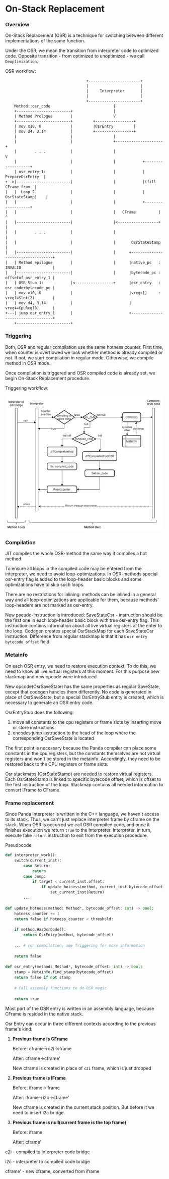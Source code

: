 # On-Stack Replacement

### Overview

On-Stack Replacement (OSR) is a technique for switching between different implementations of the same function.

Under the OSR, we mean the transition from interpreter code to optimized code. Opposite transition - from optimized to
unoptimized - we call `Deoptimization`.

OSR workflow:
```
                                    +-----------------------+
                                    |                       |
                                    |     Interpreter       |
                                    |                       |
                                    +-----------------------+
    Method::osr_code                            |
    +------------------------+                  |
    | Method Prologue        |                  V
    +------------------------+         +-----------------+
    | mov x10, 0             |         |OsrEntry         |
    | mov d4, 3.14           |         +-----------------+
    |                        |                  |
    |                        |                  +---------------------+
    |        . . .           |                  |                     V
    |                        |                  |            +-------------------+
    | osr_entry_1:           |                  |            |  PrepareOsrEntry  |
+-->|------------------------|                  |            |(fill CFrame from  |
|   |  Loop 2                |                  |            | OsrStateStamp)    |
|   |                        |                  |            +-------------------+
|   |                        |                  |   CFrame          |       ^
|   |------------------------|                  |<------------------+       |
|   |        . . .           |                  |                           |
|   |                        |                  |       OsrStateStamp       |
|   |------------------------|                  |      +-----------------------------------+
|   | Method epilogue        |                  |      |native_pc   : INVALID              |
|   |------------------------|                  |      |bytecode_pc : offsetof osr_entry_1 |
|   | OSR Stub 1:            |<-----------------+      |osr_entry   : osr_code+bytecode_pc |
|   | mov x10, 0             |                         |vregs[]     : vreg1=Slot(2)        |
|   | mov d4, 3.14           |                         |              vreg4=CpuReg(8)      |
+---| jump osr_entry_1       |                         +-----------------------------------+
    +------------------------+
```

### Triggering

Both, OSR and regular compilation use the same hotness counter. First time, when counter is overflowed we look 
whether method is already compiled or not. If not, we start compilation in regular mode. Otherwise, we compile
method in OSR mode.

Once compilation is triggered and OSR compiled code is already set, we begin On-Stack Replacement procedure.

Triggering workflow:

![triggering_scheme](images/osr_trigger.png)

### Compilation

JIT compiles the whole OSR-method the same way it compiles a hot method.

To ensure all loops in the compiled code may be entered from the interpreter, we need to avoid loop-optimizations.
In OSR-methods special osr-entry flag is added to the loop-header basic blocks and some optimizations have to skip
such loops.

There are no restrictions for inlining: methods can be inlined in a general way and all loop-optimizations are
applicable for them, because methods' loop-headers are not marked as osr-entry.

New pseudo-instruction is introduced: SaveStateOsr - instruction should be the first one in each loop-header basic block
with true osr-entry flag.
This instruction contains information about all live virtual registers at the enter to the loop.
Codegen creates special OsrStackMap for each SaveStateOsr instruction. Difference from regular stackmap is that it has
`osr entry bytecode offset` field.

### Metainfo

On each OSR entry, we need to restore execution context.
To do this, we need to know all live virtual registers at this moment.
For this purpose new stackmap and new opcode were introduced.
 
New opcode(OsrSaveState) has the same properties as regular SaveState, except that codegen handles them differently.
No code is generated in place of OsrSaveState, but a special OsrEntryStub entity is created,
which is necessary to generate an OSR entry code.

OsrEntryStub does the following:
1. move all constants to the cpu registers or frame slots by inserting move or store instructions
2. encodes jump instruction to the head of the loop where the corresponding OsrSaveState is located

The first point is necessary because the Panda compiler can place some constants in the cpu registers,
but the constants themselves are not virtual registers and won't be stored in the metainfo.
Accordingly, they need to be restored back to the CPU registers or frame slots.

Osr stackmaps (OsrStateStamp) are needed to restore virtual registers.
Each OsrStateStamp is linked to specific bytecode offset, which is offset to the first instruction of the loop.
Stackmap contains all needed information to convert IFrame to CFrame.

### Frame replacement

Since Panda Interpreter is written in the C++ language, we haven't access to its stack. Thus, we can't just replace
interpreter frame by cframe on the stack. When OSR is occurred we call OSR compiled code, and once it finishes execution
we return `true` to the Interpreter. Interpreter, in turn, execute fake `return` instruction to exit from the execution
procedure.

Pseudocode:
```python
def interpreter_work():
    switch(current_inst):
        case Return:
            return
        case Jump:
            if target < current_inst.offset:
                if update_hotness(method, current_inst.bytecode_offset):
                    set_current_inst(Return)
        ...

def update_hotness(method: Method*, bytecode_offset: int) -> bool:
    hotness_counter += 1
    return false if hotness_counter < threshold:

    if method.HasOsrCode():
        return OsrEntry(method, bytecode_offset)
    
    ... # run compilation, see Triggering for more information

    return false

def osr_entry(method: Method*, bytecode_offset: int) -> bool:
    stamp = Metainfo.find_stamp(bytecode_offset)
    return false if not stamp

    # Call assembly functions to do OSR magic

    return true
```

Most part of the OSR entry is written in an assembly language, because CFrame is resided in the native stack.

Osr Entry can occur in three different contexts according to the previous frame's kind:
1. **Previous frame is CFrame**

    Before: cframe->c2i->iframe

    After: cframe->cframe'

    New cframe is created in place of `c2i` frame, which is just dropped

2. **Previous frame is IFrame**

    Before: iframe->iframe

    After: iframe->i2c->cframe'

    New cframe is created in the current stack position. But before it we need to insert i2c bridge.

3. **Previous frame is null(current frame is the top frame)**

    Before: iframe

    After: cframe'

c2i - compiled to interpreter code bridge

i2c - interpreter to compiled code bridge

cframe' - new cframe, converted from iframe